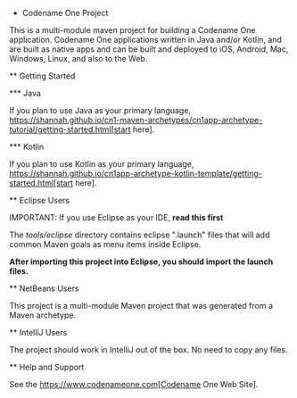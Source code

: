 * Codename One Project

This is a multi-module maven project for building a Codename One application. Codename One applications written in Java and/or Kotlin, and are built as native apps and can be built and deployed to iOS, Android, Mac, Windows, Linux, and also to the Web.

** Getting Started

*** Java

If you plan to use Java as your primary language, https://shannah.github.io/cn1-maven-archetypes/cn1app-archetype-tutorial/getting-started.html[start here].

*** Kotlin

If you plan to use Kotlin as your primary language, https://shannah.github.io/cn1app-archetype-kotlin-template/getting-started.html[start here].


** Eclipse Users

IMPORTANT: If you use Eclipse as your IDE, **read this first**

The _tools/eclipse_ directory contains eclipse ".launch" files that will add common Maven goals as menu items inside Eclipse.

**After importing this project into Eclipse, you should import the launch files.**

** NetBeans Users

This project is a multi-module Maven project that was generated from a Maven archetype.

** IntelliJ Users

The project should work in IntelliJ out of the box.  No need to copy any files.

** Help and Support

See the https://www.codenameone.com[Codename One Web Site].